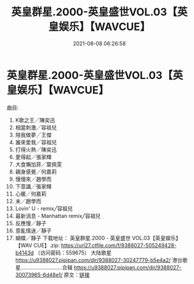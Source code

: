 ﻿---
title: 英皇群星.2000-英皇盛世VOL.03【英皇娱乐】【WAVCUE】
date: 2021-08-08 06:26:58
categories: WAV车载音乐、镜像
tags: 华语中文
---
# 英皇群星.2000-英皇盛世VOL.03【英皇娱乐】【WAVCUE】

曲目:
01. K歌之王╱陳奕迅
02. 相當刺激╱容祖兒
03. 陪我做夢╱王傑
04. 誰來愛我╱容祖兒
05. 打得火熱╱陳奕迅
06. 愛得起╱張家輝
07. 大食懶加菲╱葉佩雯
08. 親身感覺╱何嘉莉
09. 慢慢來╱趙學而
10. 下意識╱張家輝
11. 心暖╱何嘉莉
12. 未╱趙學而
13. Lovin' U - remix╱容祖兒
14. 最新消息 - Manhattan remix╱容祖兒
15. 反應慢╱靜子
16. 意亂情迷╱靜子
17. 蝴蝶╱靜子
下载地址：
英皇群星.2000 - 英皇盛世 VOL.03【英皇娱乐】【WAV CUE】.zip: https://url27.ctfile.com/f/9388027-505249428-b4143d
（访问密码：559675）
大陆歌星
https://u9388027.pipipan.com/dir/9388027-30247779-b5e4a2/
港台歌星............................合辑
https://u9388027.pipipan.com/dir/9388027-30073965-6d48e1/
原文：[链接](https://blog.sina.com.cn/s/blog_1647c7e7601030t8u.html)